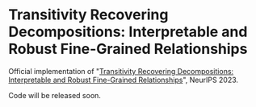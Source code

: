 # Transitivity Recovering Decompositions: Interpretable and Robust Fine-Grained Relationships
Official implementation of "[Transitivity Recovering Decompositions: Interpretable and Robust Fine-Grained Relationships](https://arxiv.org/abs/2310.15999)", NeurIPS 2023.

Code will be released soon.
